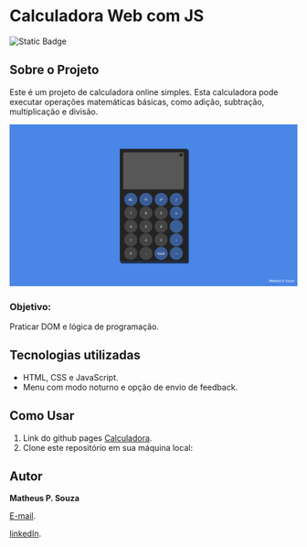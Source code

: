 # Calculadora Web com JS
![Static Badge](https://img.shields.io/badge/Licence-MIT-green)

## Sobre o Projeto
Este é um projeto de calculadora online simples. Esta calculadora pode executar operações matemáticas básicas, como adição, subtração, multiplicação e divisão.

![Calculadora PNG](./Calculadora.png)

### Objetivo: 
Praticar DOM e lógica de programação.

## Tecnologias utilizadas

- HTML, CSS e JavaScript.
- Menu com modo noturno e opção de envio de feedback.

## Como Usar

1. Link do github pages [Calculadora](https://desenvolvedormatheus.github.io/Calculadora/).
2. Clone este repositório em sua máquina local:
   
## Autor

**Matheus P. Souza**

[E-mail](mailto:desenvolvedormatheus.dev@gmail.com).

[linkedIn](https://www.linkedin.com/in/matheus-souza-460868228/).
